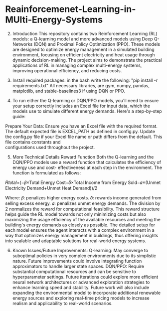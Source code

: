 # Reainforcemenet-Learning-in-MUlti-Energy-Systems
2. Introduction
This repository contains two Reinforcement Learning (RL) models: a Q-learning model and more advanced models using Deep Q-
Networks (DQN) and Proximal Policy Optimization (PPO). These models are designed to optimize energy management in a
simulated building environment, focusing on efficient electricity and heat usage through dynamic decision-making. The
project aims to demonstrate the practical applications of RL in managing complex multi-energy systems, improving operational
efficiency, and reducing costs.

4. Install required packages:
  in the bash write the following:
  "pip install -r requirements.txt"
  All necessary libraries, are gym, numpy, pandas, matplotlib, and stable-baselines3 if using DQN or PPO.

5. To run either the Q-learning or DQN/PPO models, you'll need to ensure your setup correctly includes an Excel file for
   input data, which the models use to simulate different energy demands. Here's a step-by-step guide:

  Prepare Your Data:
  Ensure you have an Excel file with the required format. The default expected file is EXCEL_PATH as defined in config.py.
  Update the config.py file if your Excel file name or path differs from the default. This file contains constants and  
  configurations used throughout the project.

5. More Technical Details
  Reward Function
  Both the Q-learning and the DQN/PPO models use a reward function that calculates the efficiency of energy use and cost-
  effectiveness at each step in the environment. The function is formulated as follows:

  𝑅𝑡𝑜𝑡𝑎𝑙=(−𝛽×Total Energy Cost+𝛿×Total Income from Energy Sold−𝛼×(Unmet Electricity Demand+Unmet Heat Demand))/2
  
  Where:
  𝛽: penalizes higher energy costs.
  𝛿: rewards income generated from selling excess energy.
  𝛼: penalizes unmet energy demands.
  The division by 2 normalizes the reward for computational feasibility.
  This reward structure helps guide the RL model towards not only minimizing costs but also maximizing the usage efficiency
  of the available resources and meeting the building's energy demands as closely as possible.
  The detailed setup for each model ensures the agent interacts with a complex environment in a way that optimizes energy
  management in buildings, thus offering insights into scalable and adaptable solutions for real-world energy systems.

6. Known Issues/Future Improvements:
  Q-learning: May converge to suboptimal policies in very complex environments due to its simplistic nature. Future
  improvements could involve integrating function approximators to handle larger state spaces.
  DQN/PPO: Require substantial computational resources and can be sensitive to hyperparameter settings. Future iterations
  could explore more efficient neural network architectures or advanced exploration strategies to enhance learning speed
  and stability.
  Future work will also include expanding the environmental model to incorporate additional renewable energy sources and
  exploring real-time pricing models to increase realism and applicability to real-world scenarios.
